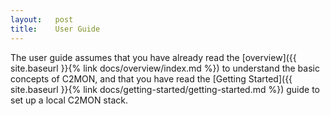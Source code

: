 ```yaml
---
layout:   post
title:    User Guide
---
```



The user guide assumes that you have already read the [overview]({{ site.baseurl }}{% link docs/overview/index.md %}) to understand the basic concepts of C2MON, and that you have
read the [Getting Started]({{ site.baseurl }}{% link docs/getting-started/getting-started.md %}) guide to set up a local C2MON stack.
